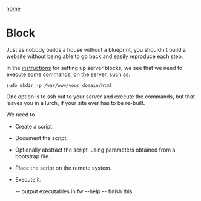 [home](README.md)

# Block

Just as nobody builds a house without a blueprint,
you shouldn't build a website without being able to
go back and easily reproduce each step.

In the 
[instructions](https://www.digitalocean.com/community/tutorials/how-to-install-nginx-on-ubuntu-20-04)
for setting up server blocks, we see that we need to execute
some commands, on the server, such as:

    sudo mkdir -p /var/www/your_domain/html

One option is to ssh out to your server and execute the commands, but
that leaves you in a lurch, if your site ever has to be re-built.

We need to

* Create a script.
* Document the script.
* Optionally abstract the script, using parameters obtained from a bootstrap file.
* Place the script on the remote system.
* Execute it.




    -- output executables in fw --help
    -- finish this.